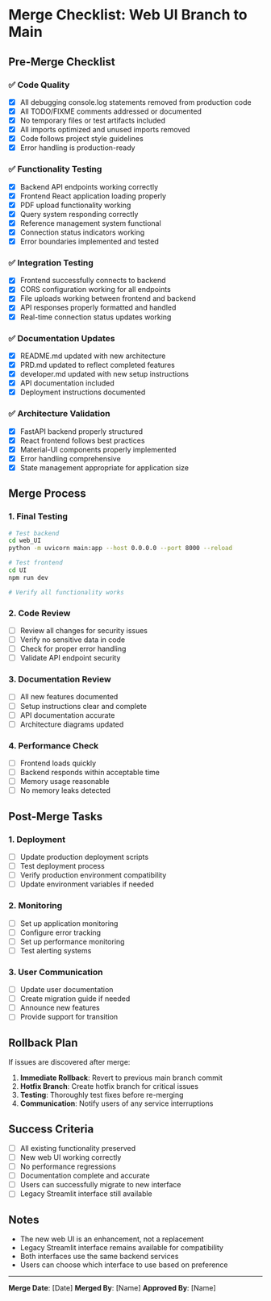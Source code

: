 # Merge Checklist: Web UI Branch to Main

## Pre-Merge Checklist

### ✅ Code Quality
- [x] All debugging console.log statements removed from production code
- [x] All TODO/FIXME comments addressed or documented
- [x] No temporary files or test artifacts included
- [x] All imports optimized and unused imports removed
- [x] Code follows project style guidelines
- [x] Error handling is production-ready

### ✅ Functionality Testing
- [x] Backend API endpoints working correctly
- [x] Frontend React application loading properly
- [x] PDF upload functionality working
- [x] Query system responding correctly
- [x] Reference management system functional
- [x] Connection status indicators working
- [x] Error boundaries implemented and tested

### ✅ Integration Testing
- [x] Frontend successfully connects to backend
- [x] CORS configuration working for all endpoints
- [x] File uploads working between frontend and backend
- [x] API responses properly formatted and handled
- [x] Real-time connection status updates working

### ✅ Documentation Updates
- [x] README.md updated with new architecture
- [x] PRD.md updated to reflect completed features
- [x] developer.md updated with new setup instructions
- [x] API documentation included
- [x] Deployment instructions documented

### ✅ Architecture Validation
- [x] FastAPI backend properly structured
- [x] React frontend follows best practices
- [x] Material-UI components properly implemented
- [x] Error handling comprehensive
- [x] State management appropriate for application size

## Merge Process

### 1. Final Testing
```bash
# Test backend
cd web_UI
python -m uvicorn main:app --host 0.0.0.0 --port 8000 --reload

# Test frontend
cd UI
npm run dev

# Verify all functionality works
```

### 2. Code Review
- [ ] Review all changes for security issues
- [ ] Verify no sensitive data in code
- [ ] Check for proper error handling
- [ ] Validate API endpoint security

### 3. Documentation Review
- [ ] All new features documented
- [ ] Setup instructions clear and complete
- [ ] API documentation accurate
- [ ] Architecture diagrams updated

### 4. Performance Check
- [ ] Frontend loads quickly
- [ ] Backend responds within acceptable time
- [ ] Memory usage reasonable
- [ ] No memory leaks detected

## Post-Merge Tasks

### 1. Deployment
- [ ] Update production deployment scripts
- [ ] Test deployment process
- [ ] Verify production environment compatibility
- [ ] Update environment variables if needed

### 2. Monitoring
- [ ] Set up application monitoring
- [ ] Configure error tracking
- [ ] Set up performance monitoring
- [ ] Test alerting systems

### 3. User Communication
- [ ] Update user documentation
- [ ] Create migration guide if needed
- [ ] Announce new features
- [ ] Provide support for transition

## Rollback Plan

If issues are discovered after merge:

1. **Immediate Rollback**: Revert to previous main branch commit
2. **Hotfix Branch**: Create hotfix branch for critical issues
3. **Testing**: Thoroughly test fixes before re-merging
4. **Communication**: Notify users of any service interruptions

## Success Criteria

- [ ] All existing functionality preserved
- [ ] New web UI working correctly
- [ ] No performance regressions
- [ ] Documentation complete and accurate
- [ ] Users can successfully migrate to new interface
- [ ] Legacy Streamlit interface still available

## Notes

- The new web UI is an enhancement, not a replacement
- Legacy Streamlit interface remains available for compatibility
- Both interfaces use the same backend services
- Users can choose which interface to use based on preference

---

**Merge Date**: [Date]
**Merged By**: [Name]
**Approved By**: [Name] 